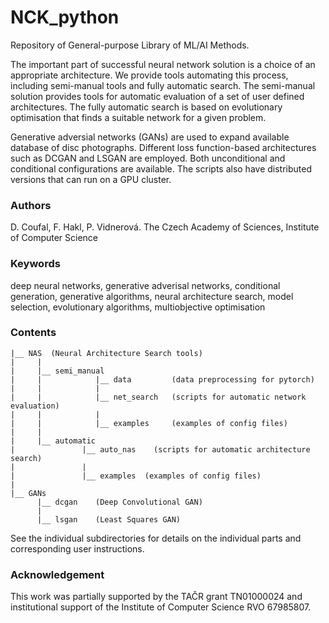 # NCK_python 

Repository of General-purpose Library of ML/AI Methods.

The important part of successful neural network solution is a choice of an appropriate architecture. We provide tools automating this process, including semi-manual tools and fully automatic search. The semi-manual solution provides tools for automatic evaluation of a set of user defined architectures. 
The fully automatic search is based on evolutionary optimisation that finds a suitable network for a given problem. 

Generative adversial networks (GANs) are used to expand available database of disc photographs. Different loss function-based architectures such as DCGAN and LSGAN are employed. Both unconditional and conditional configurations are available. The scripts also have distributed versions that can run on a GPU cluster.


### Authors 
D. Coufal, F. Hakl, P. Vidnerová. 
The Czech Academy of Sciences, Institute of Computer Science

### Keywords 
deep neural networks, generative adverisal networks, conditional generation, generative algorithms, neural architecture search, model selection, evolutionary algorithms, multiobjective optimisation

### Contents
```
|__ NAS  (Neural Architecture Search tools) 
|     |
|     |__ semi_manual   
|     |            |__ data         (data preprocessing for pytorch) 
|     |            |
|     |            |__ net_search   (scripts for automatic network evaluation)
|     |            |
|     |            |__ examples     (examples of config files)
|     |
|     |__ automatic 
|               |__ auto_nas    (scripts for automatic architecture search)
|               |
|               |__ examples  (examples of config files)
|                
|__ GANs
      |__ dcgan    (Deep Convolutional GAN) 
      |
      |__ lsgan    (Least Squares GAN)
```

See the individual subdirectories for details on the individual parts and corresponding user instructions.


### Acknowledgement
This work was partially supported by the TAČR grant TN01000024 and institutional support of the Institute of Computer Science RVO 67985807.
